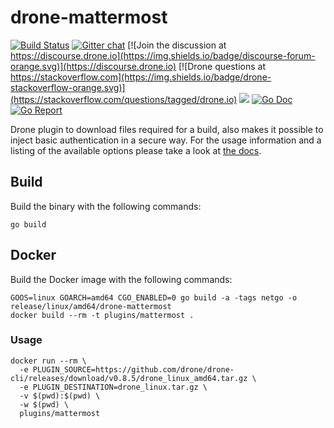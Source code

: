 # drone-mattermost

[![Build Status](http://cloud.drone.io/api/badges/drone-plugins/drone-mattermost/status.svg)](https://cloud.drone.io/sumeshkanayi/drone-mattermost)
[![Gitter chat](https://badges.gitter.im/drone/drone.png)](https://gitter.im/drone/drone)
[![Join the discussion at https://discourse.drone.io](https://img.shields.io/badge/discourse-forum-orange.svg)](https://discourse.drone.io)
[![Drone questions at https://stackoverflow.com](https://img.shields.io/badge/drone-stackoverflow-orange.svg)](https://stackoverflow.com/questions/tagged/drone.io)
[![](https://images.microbadger.com/badges/image/plugins/mattermost.svg)](https://microbadger.com/images/plugins/mattermost "Get your own image badge on microbadger.com")
[![Go Doc](https://godoc.org/github.com/drone-plugins/drone-mattermost?status.svg)](http://godoc.org/github.com/drone-plugins/drone-mattermost)
[![Go Report](https://goreportcard.com/badge/github.com/drone-plugins/drone-mattermost)](https://goreportcard.com/report/github.com/drone-plugins/drone-mattermost)

Drone plugin to download files required for a build, also makes it possible to inject basic authentication in a secure way. For the usage information and a listing of the available options please take a look at [the docs](http://plugins.drone.io/drone-plugins/drone-mattermost/).

## Build

Build the binary with the following commands:

```
go build
```

## Docker

Build the Docker image with the following commands:

```
GOOS=linux GOARCH=amd64 CGO_ENABLED=0 go build -a -tags netgo -o release/linux/amd64/drone-mattermost
docker build --rm -t plugins/mattermost .
```

### Usage

```
docker run --rm \
  -e PLUGIN_SOURCE=https://github.com/drone/drone-cli/releases/download/v0.8.5/drone_linux_amd64.tar.gz \
  -e PLUGIN_DESTINATION=drone_linux.tar.gz \
  -v $(pwd):$(pwd) \
  -w $(pwd) \
  plugins/mattermost
```
